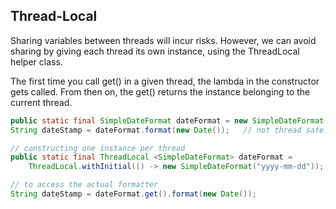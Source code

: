 ## Thread-Local

Sharing variables between threads will incur risks. However, we can avoid sharing by giving each thread its own instance, using the ThreadLocal helper class.

The first time you call get() in a given thread, the lambda in the constructor gets called. From then on, the get() returns the instance belonging to the current thread.

```java
public static final SimpleDateFormat dateFormat = new SimpleDateFormat("yyyy-mm-dd");
String dateStamp = dateFormat.format(new Date());   // not thread safe!
```

```java
// constructing one instance per thread
public static final ThreadLocal <SimpleDateFormat> dateFormat =
    ThreadLocal.withInitial(() -> new SimpleDateFormat("yyyy-mm-dd"));

// to access the actual formatter
String dateStamp = dateFormat.get().format(new Date());
```

